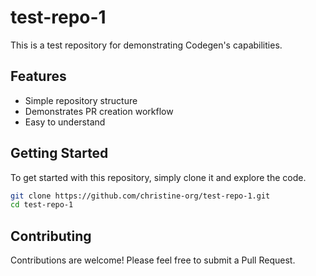 # test-repo-1

This is a test repository for demonstrating Codegen's capabilities.

## Features

- Simple repository structure
- Demonstrates PR creation workflow
- Easy to understand

## Getting Started

To get started with this repository, simply clone it and explore the code.

```bash
git clone https://github.com/christine-org/test-repo-1.git
cd test-repo-1
```

## Contributing

Contributions are welcome! Please feel free to submit a Pull Request.

